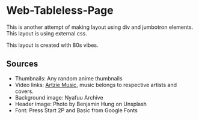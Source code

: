 # Web-Tableless-Page

This is another attempt of making layout using div and jumbotron elements.
This layout is using external css. 

This layout is created with 80s vibes. 


## Sources

* Thumbnails: Any random anime thumbnails
* Video links: [Artzie Music](https://www.youtube.com/channel/UC6hBefyLMtG7FXhZ55da3Vw), music belongs to respective artists and covers.
* Background image: Nyafuu Archive
* Header image: Photo by Benjamin Hung on Unsplash
* Font: Press Start 2P and Basic from Google Fonts
